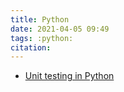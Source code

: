 ```yaml
---
title: Python
date: 2021-04-05 09:49
tags: :python: 
citation: 
---
```

- [Unit testing in Python](202104050950.md)
